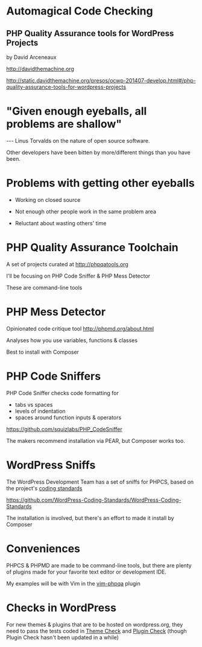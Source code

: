 # Automagical Code Checking

## PHP Quality Assurance tools for WordPress Projects

by David Arceneaux

<http://davidthemachine.org>

<http://static.davidthemachine.org/presos/ocwp-201407-develop.html#/php-quality-assurance-tools-for-wordpress-projects>

# "Given enough eyeballs, all problems are shallow"

--- Linus Torvalds on the nature of open source software.

Other developers have been bitten by more/different things than you have been.

# Problems with getting other eyeballs

* Working on closed source

* Not enough other people work in the same problem area

* Reluctant about wasting others' time

# PHP Quality Assurance Toolchain

A set of projects curated at <http://phpqatools.org>

I'll be focusing on PHP Code Sniffer & PHP Mess Detector

These are command-line tools

# PHP Mess Detector

Opinionated code critique tool <http://phpmd.org/about.html>

Analyses how you use variables, functions & classes

Best to install with Composer

# PHP Code Sniffers

PHP Code Sniffer checks code formatting for

* tabs vs spaces
* levels of indentation
* spaces around function inputs & operators

<https://github.com/squizlabs/PHP_CodeSniffer>

The makers recommend installation via PEAR, but Composer works too.

# WordPress Sniffs

The WordPress Development Team has a set of sniffs for PHPCS, based on the
project's [coding standards](http://make.wordpress.org/core/handbook/coding-standards/)

<https://github.com/WordPress-Coding-Standards/WordPress-Coding-Standards>

The installation is involved, but there's an effort to made it install by
Composer

# Conveniences

PHPCS & PHPMD are made to be command-line tools, but there are plenty of plugins
made for your favorite text editor or development IDE.

My examples will be with Vim in the
[vim-phpqa](https://github.com/joonty/vim-phpqa) plugin

# Checks in WordPress

For new themes & plugins that are to be hosted on wordpress.org, they need to
pass the tests coded in [Theme Check](https://wordpress.org/plugins/theme-check/) and
[Plugin Check](https://wordpress.org/plugins/plugin-check/) (though Plugin Check hasn't
been updated in a while)
